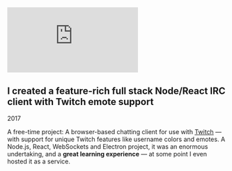 <div class="figure figure-pyramid">
<div class="vimeo-container" style="padding-top:79.82%"><iframe src="https://player.vimeo.com/video/854008926?badge=0&amp;autopause=0&amp;player_id=0&amp;app_id=58479&amp;muted=1&amp;autoplay=1&amp;loop=1&amp;background=1" frameborder="0" allow="autoplay; fullscreen; picture-in-picture"></iframe></div>
</div>

## I created a feature-rich full stack Node/React IRC client with Twitch emote support

<p class="meta">2017</p>

<!-- I've been hanging out a lot on the live streaming website Twitch over the years. I've gained a big group of friends I got to know over the website. Chatting in Twitch chat is a way I've done a lot of socialization.

But I wanted to keep the connection going even when I wasn't viewing a live stream with friends. -->

A free-time project: A browser-based chatting client for use with [Twitch](https://www.twitch.tv/) — with support for unique Twitch features like username colors and emotes. A Node.js, React, WebSockets and Electron project, it was an enormous undertaking, and a **great learning experience** — at some point I even hosted it as a service. <br style="clear:right" />
